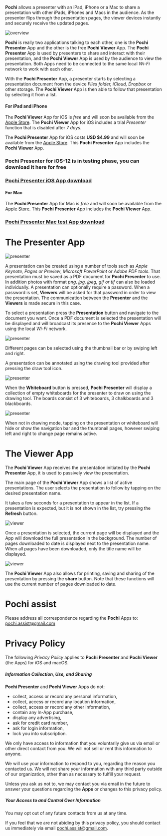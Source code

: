 
**Pochi** allows a presenter with an iPad, iPhone or a Mac to share a presentation with other iPads, iPhones and Macs in the audience. 
As the presenter flips through the presentation pages, the viewer devices instantly and securely receive the updated pages.

![overview](images/overview1.png)

**Pochi** is really two applications talking to each other, one is the **Pochi Presenter** App and the other is the free **Pochi Viewer** App.
The **Pochi Presenter** App is used by presenters to share and interact with their presentation, and 
the **Pochi Viewer** App is used by the audience to view the presentation.
Both Apps need to be connected to the same local *Wi-Fi* network to work with each other.

With the **Pochi Presenter** App, 
a presenter starts by selecting a presentation document from the device *Files folder, iCloud, Dropbox* or other storage. The **Pochi Viewer** App is then able to follow that presentation 
by selecting it from a list.

#### For iPad and iPhone

The **Pochi Viewer** App for iOS is *free* and will soon be available from the [Apple Store]().
The **Pochi Viewer** App for iOS includes a trial *Presenter* function that is disabled after *7 days*.

The **Pochi Presenter** App for iOS costs **USD $4.99** and will soon be available from the [Apple Store]().
This **Pochi Presenter** App includes the **Pochi Viewer** App. 

### Pochi Presenter for iOS-12 is in testing phase, you can download it here for free 
### [Pochi Presenter iOS App download](https://testflight.apple.com/join/YgGfrqP1)

#### For Mac

The **Pochi Presenter** App for Mac is *free* and will soon be available from the [Apple Store]().
This **Pochi Presenter** App includes the **Pochi Viewer** App. 

### [Pochi Presenter Mac test App download](files/pochi.app.zip)


# The Presenter App

![presenter](images/presenter1.png)

A presentation can be created using a number of tools such as *Apple Keynote, Pages or Preview*, *Microsoft PowerPoint* or 
*Adobe PDF tools*.
That presentation must be saved as a PDF document for **Pochi Presenter** to use.
In addition photos with format *png, jpg, jpeg, gif or tif* can also be loaded individually. 
A presentation can optionally require a password. When a password is set, **Viewers** will be asked 
for that password in order to view the presentation. The communication between the **Presenter**
and the **Viewers** is made secure in this case.

To select a presentation press the **Presentation** button and navigate to the document you want. 
Once a PDF document is selected the presentation will be displayed and will broadcast 
its presence to the **Pochi Viewer** Apps using the local *Wi-Fi* network. 

![presenter](images/presenter2.png)

Different pages can be selected using the thumbnail bar or by swiping left and right.
 
A presentation can be annotated using the drawing tool provided after pressing the draw tool icon.

![presenter](images/presenter3.png)

When the **Whiteboard** button is pressed, **Pochi Presenter** will display a 
collection of empty whiteboards for the presenter to draw on using the drawing tool. The boards 
consist of 3 whiteboards, 3 chalkboards and 3 blackboards.

![presenter](images/presenter4.png)

When not in drawing mode, tapping on the presentation or whiteboard will hide or show the navigation bar 
and the thumbnail pages, however swiping left and right to change page remains active.

# The Viewer App

The **Pochi Viewer** App receives the presentation initiated by the **Pochi Presenter** App, it is used to passively view the presentation. 

The main page of the **Pochi Viewer** App shows a list of active presentations. 
The user selects the presentation to follow by tapping on the desired presentation name.

It takes a few seconds for a presentation to appear in the list. If a presentation is expected, 
but it is not shown in the list, try pressing the **Refresh** button.
 
![viewer](images/viewer1.png)

Once a presentation is selected, the current page will be displayed and the App will download the full presentation in the background. 
The number of pages downloaded to date is displayed next to the presentation name. 
When all pages have been downloaded, only the title name will be displayed.
 
![viewer](images/viewer2.png)

The **Pochi Viewer** App also allows for printing, saving and sharing of the presentation by pressing 
the **share** button. Note that these functions will use the current number of pages downloaded to date.
 
# Pochi assist

Please address all correspondence regarding the **Pochi** Apps to: <pochi.assist@gmail.com>

# Privacy Policy
 
The following *Privacy Policy* applies to **Pochi Presenter** and **Pochi Viewer** (the Apps) for iOS and macOS.
 
##### Information Collection, Use, and Sharing
 
**Pochi Presenter** and **Pochi Viewer** Apps do not:
 
 * collect, access or record any personal information,
 * collect, access or record any location information,
 * collect, access or record any other information,
 * contain any In-App purchase,
 * display any advertising,
 * ask for credit card number, 
 * ask for login information,
 * lock you into subscription.
   
 We only have access to information that you voluntarily give us via email 
 or other direct contact from you. We will not sell or rent this information to anyone.
 
 We will use your information to respond to you, regarding the reason you contacted us. 
 We will not share your information with any third party outside of our organization, 
 other than as necessary to fulfill your request.
 
 Unless you ask us not to, we may contact you via email in the future to answer your 
 questions regarding the **Apps** 
 or changes to this privacy policy.
 
##### Your Access to and Control Over Information 
 
You may opt out of any future contacts from us at any time. 
 
If you feel that we are not abiding by this privacy policy, you should contact us 
immediately via email <pochi.assist@gmail.com>.
 